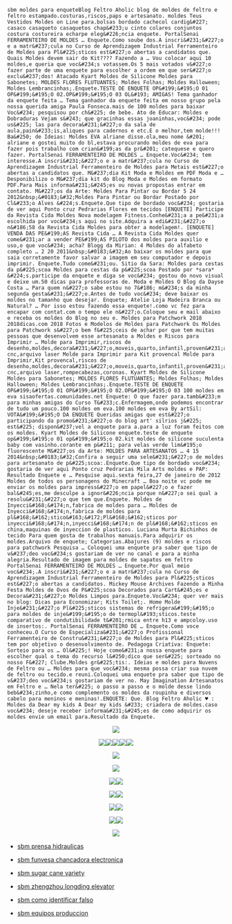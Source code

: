
```
sbm moldes para enqueteBlog Feltro Aholic blog de moldes de feltro e feltro estampado.costuras,riscos,paps e artesanato. moldes Teus Vestidos Moldes on Line para.bolsas bordado cachecol cardig&#227; casaco casaqueto casaquetos chap&#233;u cinto colares conjuntos costura costureira echarpe eleg&#226;ncia enquete. PortalSenai FERRAMENTEIRO DE MOLDES … Enquete.Como soube dos.A inscri&#231;&#227;o e a matr&#237;cula no Curso de Aprendizagem Industrial Ferramenteiro de Moldes para Pl&#225;sticos est&#227;o abertas a candidatos que. Quais Moldes devem sair do Kit???? Fazendo a … Vou colocar aqui 10 moldes,e queria que voc&#234;s votassem.Os 5 mais votados v&#227;o fazer parte de uma enquete para escolher a ordem em que ser&#227;o exclu&#237;dos! Atacado Kyart Moldes de Silicone Moldes para Sabonetes; MOLDES FLORES FLUTUANTES; Moldes Folhas; Moldes Halloween; Moldes Lembrancinhas;.Enquete.TESTE DE ENQUETE OP&#199;&#195;O 01 OP&#199;&#195;O 02.OP&#199;&#195;O 03 OL&#193; AMIGAS! Tema ganhador da enquete feita … Tema ganhador da enquete feita em nosso grupo pela nossa querida amiga Paula Fonseca.mais de 100 moldes para baixar Voc&#234; pesquisou por ch&#225; de bebe. Ato de Educar: Moldes e Dobraduras Vejam s&#243; que gracinhas essas joaninhas,voc&#234; pode us&#225; las para decora&#231;&#227;o da sala de aula,pain&#233;is,aliques para cadernos e etc.E o melhor,tem molde!!! Ba&#250; de Ideias: Moldes EVA alriane disse.ola,meu nome &#201; alriane e gostei muito do bl,estava procurando moldes de eva para fazer pois trabalho com crian&#199;as da pr&#201; catequese e quero fazer. PortalSenai FERRAMENTEIRO DE MOLDES … Enquete.Voc&#234; tem interesse.A inscri&#231;&#227;o e a matr&#237;cula no Curso de Aprendizagem Industrial Ferramenteiro de Moldes para Metais est&#227;o abertas a candidatos que. M&#237;dia Kit Moda e Moldes em PDF Moda e … Desponibilizo o M&#237;dia kit do Blog Moda e Moldes em formato PDF.Para Mais informa&#231;&#245;es ou novas propostas entrar em contato. M&#227;os da Arte: Moldes Para Pintar ou Bordar 5 24 2012&nbsp;&#0183;&#32;Moldes Para Pintar ou Bordar Postado por Cl&#233;o Alves &#224;s.Enquete.Que tipo de bordado voc&#234; gostaria de ver aqui Ponto cruz Pedrarias Flores em tecidos [ENQUETE] Participe da Revista Cida Moldes Nova modelagem Fitness.Conhe&#231;a a pe&#231;a escolhida por voc&#234;s aqui no site.Adquira a edi&#231;&#227;o n&#186;58 da Revista Cida Moldes para obter a modelagem!. [ENQUETE] VENDA DAS PE&#199;AS Revista Cida … A Revista Cida Moldes quer come&#231;ar a vender PE&#199;AS PILOTO dos moldes para auxilio e uso,o que voc&#234; acha? Blogg da Mirian: 4 Moldes do alfabeto completo … 2 20 2011&nbsp;&#0183;&#32;Ao baixar os moldes para que saia corretamente favor salvar a imagem em seu computador e depois imprimir. Enquete.Tudo come&#231;ou. Sitio da Sara: Moldes para cestas da p&#225;scoa Moldes para cestas da p&#225;scoa Postado por *sara* &#224;s.participe da enquete e diga se voc&#234; gostou do novo visual e deixe um.50 dicas para professoras de. Moda e Moldes O Blog da Dayse Costa … Para quem n&#227;o sabe estou no 7&#186; m&#234;s da minha segunda gesta&#231;&#227;o.Antes de tudo voc&#234; deve baixar os moldes no tamanho que desejar. Enquete; Atelie Loja Madeira Branca ou Natural? … Por isso estou fazendo essa enquete!.como vc fez para encapar com contat.com o tempo ele n&#227;o.Coloque seu e mail abaixo e receba os moldes do Blog no seu e. Moldes para Patchwork 2018 2018dicas.com 2018 Fotos e Modelos de Moldes para Patchwork Os Moldes para Patchwork s&#227;o bem f&#225;ceis de achar por que tem muitas pessoas que desenvolvem esse artesanato a Moldes e Riscos para Imprimir … Molde para Imprimir,riscos de desenho,moldes,decora&#231;&#227;o,moveis,quarto,infantil,proven&#231;al,mdf,arquivo cnc,arquivo laser Molde para Imprimir para Kit provencal Molde para Imprimir,Kit provencal,riscos de desenho,moldes,decora&#231;&#227;o,moveis,quarto,infantil,proven&#231;al,mdf,arquivo cnc,arquivo laser,rompecabezas,coronas. Kyart Moldes de Silicone Moldes para Sabonetes; MOLDES FLORES FLUTUANTES; Moldes Folhas; Moldes Halloween; Moldes Lembrancinhas;.Enquete.TESTE DE ENQUETE OP&#199;&#195;O 01 OP&#199;&#195;O 02.OP&#199;&#195;O 03 100 moldes em eva sisaofertas.comunidades.net Enquete: O que fazer para.tamb&#233;m para minhas amigas do Curso T&#233;c.Enfermagem,onde podemos encontrar de tudo um pouco.100 moldes em eva.100 moldes em eva By artSil: VOTA&#199;&#195;O DA ENQUETE Queridas amigas que est&#227;o participando da promo&#231;&#227;o do blog art' silrios j&#225; est&#225; dispon&#237;vel a enquete para a.para a luz foram feitos com os moldes. Kyart Moldes de Silicone enquete.teste de enquete op&#199;&#195;o 01 op&#199;&#195;o 02.kit moldes de silicone suculenta baby com vasinho.corante em p&#211; para velas verde lim&#195;o fluorescente M&#227;os da Arte: MOLDES PARA ARTESANATOS … 4 15 2014&nbsp;&#0183;&#32;Confira a seguir uma sele&#231;&#227;o de moldes para artesanato de p&#225;scoa:.Enquete.Que tipo de bordado voc&#234; gostaria de ver aqui Ponto cruz Pedrarias Mila Arts moldes e PAP: Resultado Enquete e … Pesquise aqui.sexta feira,27 de janeiro de 2012 Moldes de todos os personagens do Minecraft … Boa noite vc pode me enviar os moldes para impress&#227;o em papel&#227;o e fazer bal&#245;es,me desculpe a ignor&#226;ncia porque n&#227;o sei qual a resolu&#231;&#227;o que tem que.Enquete. Moldes de Inyecci&#168;&#174;n,fabrica de moldes para … Moldes de Inyecci&#168;&#174;n,fabrica de moldes para pl&#168;&#162;stico&#163;&#172;Pl&#168;&#162;sticos por inyecci&#168;&#174;n,inyecci&#168;&#174;n de pl&#168;&#162;sticos en china,maquinas de inyeccion de plasticos. Luciana Murta Bichinhos de tecido Para quem gosta de trabalhos manuais.Para adquirir os moldes.Arquivo de enquete; Categorias.Abajures (9) moldes e riscos para patchwork Pesquisa … Coloquei uma enquete pra saber que tipo de v&#237;deo voc&#234;s gostariam de ver no canal e para a minha alegria.Resultado de imagem para moldes de sapatos em feltro PortalSenai FERRAMENTEIRO DE MOLDES … Enquete.Por qual meio voc&#234;.A inscri&#231;&#227;o e a matr&#237;cula no Curso de Aprendizagem Industrial Ferramenteiro de Moldes para Pl&#225;sticos est&#227;o abertas a candidatos. Mickey Mouse Archives Fazendo a Minha Festa Moldes de Ovos de P&#225;scoa Decorados para Cart&#245;es e Decora&#231;&#227;o Moldes Limpos para.Enquete.Voc&#234; quer ver mais no blog: Dicas para Economizar; Kits Toilet;. Home Molde Inje&#231;&#227;o Pl&#225;sticos sistemas de refrigera&#199;&#195;o para moldes de inje&#199;&#195;o de termopl&#193;sticos.teste comparativo de condutibilidade t&#201;rmica entre h13 e ampcoloy.uso de insertos:. PortalSenai FERRAMENTEIRO DE … Enquete.Como voce conheceu.O Curso de Especializa&#231;&#227;o Profissional Ferramenteiro de Constru&#231;&#227;o de Moldes para Pl&#225;sticos tem por objetivo o desenvolvimento de. Pedagoga Criativa: Enquete: Sorteio para os … Ol&#225;! Hoje come&#231;a nossa enquete para escolher qual o tema do recurso l&#250;dico que ser&#225; sorteado no nosso F&#227; Clube.Moldes gr&#225;tis:. Ideias e moldes para Nuvens de Feltro ou … Moldes para que voc&#234; mesma possa criar sua nuvem de feltro ou tecido.e reuni.Coloquei uma enquete pra saber que tipo de v&#237;deo voc&#234;s gostariam de ver no. May Imagination Artesanatos em Feltro e … Nela ter&#225; o passo a passo e o molde desse lindo beb&#234;zinho,e como complemento os moldes da roupinha e diversos cabelo para meninos e meninas!.ENQUETE: Que. Blog Feltro Aholic ♥ : Moldes da Dear my kids A Dear my kids &#233; criadora de moldes.caso voc&#234; deseje receber informa&#231;&#245;es de como adquirir os moldes envie um email para.Resultado da Enquete. 
```

<div align="center">

<a href="https://es-crusher.shibang-china.com/github&k=sbm+moldes+para+enquete"><img src="https://static.shibang-china.com/es/crusher/logo.jpg"></a>

<a href="https://es-crusher.shibang-china.com/github&k=sbm+moldes+para+enquete"><img src="https://static.shibang-china.com/es/crusher/index.jpg"></a><a href="https://es-crusher.shibang-china.com/material.htmlgithub&k=sbm+moldes+para+enquete"><img src="https://static.shibang-china.com/es/crusher/material.jpg"></a><a href="https://es-crusher.shibang-china.com/application.htmlgithub&k=sbm+moldes+para+enquete"><img src="https://static.shibang-china.com/es/crusher/application.jpg"></a><a href="https://es-crusher.shibang-china.com/aboutus.htmlgithub&k=sbm+moldes+para+enquete"><img src="https://static.shibang-china.com/es/crusher/aboutus.jpg"></a><a href="https://es-crusher.shibang-china.com/contact.htmlgithub&k=sbm+moldes+para+enquete"><img src="https://static.shibang-china.com/es/crusher/contact.jpg"></a>

<a href="https://es-crusher.shibang-china.com/github&k=sbm+moldes+para+enquete"><img src="https://static.shibang-china.com/es/crusher/banner.jpg"></a>

<a href="https://swt.shibang-china.com/github&k=sbm+moldes+para+enquete"><img src="https://static.shibang-china.com/es/crusher/text.jpg"></a>

<a href="https://swt.shibang-china.com/github&k=sbm+moldes+para+enquete"><img src="https://static.shibang-china.com/es/crusher/chat.jpg"></a><a href="https://es-crusher.shibang-china.com/contact.htmlgithub&k=sbm+moldes+para+enquete"><img src="https://static.shibang-china.com/es/crusher/message.jpg"></a>

<a href="https://es-crusher.shibang-china.com/products/pe.htmlgithub&k=sbm+moldes+para+enquete"><img src="https://static.shibang-china.com/es/crusher/pe.jpg"></a><a href="https://es-crusher.shibang-china.com/products/pf.htmlgithub&k=sbm+moldes+para+enquete"><img src="https://static.shibang-china.com/es/crusher/pf.jpg"></a>

<a href="https://es-crusher.shibang-china.com/products/hpt.htmlgithub&k=sbm+moldes+para+enquete"><img src="https://static.shibang-china.com/es/crusher/hpt.jpg"></a><a href="https://es-crusher.shibang-china.com/products/vsi.htmlgithub&k=sbm+moldes+para+enquete"><img src="https://static.shibang-china.com/es/crusher/vsi.jpg"></a>

<a href="https://es-crusher.shibang-china.com/products/klv.htmlgithub&k=sbm+moldes+para+enquete"><img src="https://static.shibang-china.com/es/crusher/klv.jpg"></a><a href="https://es-crusher.shibang-china.com/products/portable.htmlgithub&k=sbm+moldes+para+enquete"><img src="https://static.shibang-china.com/es/crusher/portable.jpg"></a>

<a href="https://swt.shibang-china.com/github&k=sbm+moldes+para+enquete"><img src="https://static.shibang-china.com/es/crusher/case.jpg"></a>

</div>


* [sbm prensa hidraulicas](sbm%20prensa%20hidraulicas.md)

* [sbm funvesa chancadora electronica](sbm%20funvesa%20chancadora%20electronica.md)

* [sbm sugar cane variety](sbm%20sugar%20cane%20variety.md)

* [sbm zhengzhou longding elevator](sbm%20zhengzhou%20longding%20elevator.md)

* [sbm como identificar falso](sbm%20como%20identificar%20falso.md)

* [sbm equipos produccion](sbm%20equipos%20produccion.md)